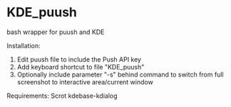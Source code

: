 KDE_puush
=========

bash wrapper for puush and KDE

Installation:
1. Edit puush file to include the Push API key
2. Add keyboard shortcut to file "KDE_puush"
3. Optionally include parameter "-s" behind command to switch from full screenshot to interactive area/current window

Requirements:
Scrot
kdebase-kdialog
